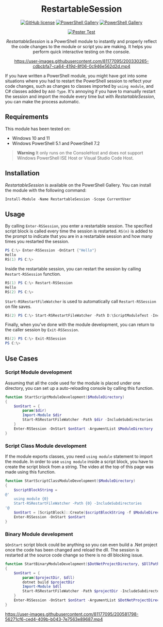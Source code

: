 <div align="center">

# RestartableSession

[![GitHub license](https://img.shields.io/github/license/mdgrs-mei/RestartableSession)](https://github.com/mdgrs-mei/RestartableSession/blob/main/LICENSE)
[![PowerShell Gallery](https://img.shields.io/powershellgallery/p/RestartableSession)](https://www.powershellgallery.com/packages/RestartableSession)
[![PowerShell Gallery](https://img.shields.io/powershellgallery/dt/RestartableSession)](https://www.powershellgallery.com/packages/RestartableSession)

[![Pester Test](https://github.com/mdgrs-mei/RestartableSession/actions/workflows/pester-test.yml/badge.svg)](https://github.com/mdgrs-mei/RestartableSession/actions/workflows/pester-test.yml)

*RestartableSession* is a PowerShell module to instantly and properly reflect the code changes to the module or script you are making. It helps you perform quick interactive testing on the console.

https://user-images.githubusercontent.com/81177095/200330265-cdbcbfa7-ca64-419d-8f06-0c946e562d2d.mp4

</div>

If you have written a PowerShell module, you might have got into some situations where you had to restart the PowerShell session to reflect your code changes, such as changes to classes imported by `using module`, and C# classes added by `Add-Type`. It's annoying if you have to manually restart the session and import the module every time but with *RestartableSession*, you can make the process automatic.

## Requirements

This module has been tested on:

- Windows 10 and 11 
- Windows PowerShell 5.1 and PowerShell 7.2

> **Warning**
> It only runs on the ConsoleHost and does not support Windows PowerShell ISE Host or Visual Studio Code Host.

## Installation

*RestartableSession* is available on the PowerShell Gallery. You can install the module with the following command:

```powershell
Install-Module -Name RestartableSession -Scope CurrentUser
```

## Usage

By calling `Enter-RSSession`, you enter a restartable session. The specified script block is called every time the session is restarted. `RS(n)` is added to the prompt to indicate that you are in a restartable session and how many times you restarted the session. 

```powershell
PS C:\> Enter-RSSession -OnStart {"Hello"}
Hello
RS(1) PS C:\> 
```

Inside the restartable session, you can restart the session by calling `Restart-RSSession` function.

```powershell
RS(1) PS C:\> Restart-RSSession
Hello
RS(2) PS C:\> 
```

`Start-RSRestartFileWatcher` is used to automatically call `Restart-RSSession` on file saves. 

```powershell
RS(2) PS C:\> Start-RSRestartFileWatcher -Path D:\ScriptModuleTest -IncludeSubdirectories
```

Finally, when you've done with the module development, you can return to the caller session by `Exit-RSSession`.

```powershell
RS(2) PS C:\> Exit-RSSession
PS C:\>
```

## Use Cases

### Script Module development

Assuming that all the code used for the module is placed under one directory, you can set up a auto-reloading console by calling this function.

```powershell
function StartScriptModuleDevelopment($ModuleDirectory)
{
    $onStart = {
        param($dir)
        Import-Module $dir
        Start-RSRestartFileWatcher -Path $dir -IncludeSubdirectories
    }
    Enter-RSSession -OnStart $onStart -ArgumentList $ModuleDirectory
}
```

### Script Class Module development

If the module exports classes, you need `using module` statement to import the module. In order to use `using module` inside a script block, you have to create the script block from a string. The video at the top of this page was made using this function.

```powershell
function StartScriptClassModuleDevelopment($ModuleDirectory)
{
    $scriptBlockString = 
@'
    using module {0}
    Start-RSRestartFileWatcher -Path {0} -IncludeSubdirectories
'@
    $onStart = [ScriptBlock]::Create($scriptBlockString -f $ModuleDirectory)
    Enter-RSSession -OnStart $onStart
}
```

### Binary Module development

`$OnStart` script block could be anything so you can even build a .Net project once the code has been changed and reload the dll. The session is restarted at the source code change so there is no dll blocking issue.

```powershell
function StartBinaryModuleDevelopment($DotNetProjectDirectory, $DllPath)
{
    $onStart = {
        param($projectDir, $dll)
        dotnet build $projectDir
        Import-Module $dll
        Start-RSRestartFileWatcher -Path $projectDir -IncludeSubdirectories
    }
    Enter-RSSession -OnStart $onStart -ArgumentList $DotNetProjectDirectory, $DllPath
}
```

https://user-images.githubusercontent.com/81177095/200581798-56271cf6-ced4-409b-b043-7e7563e89687.mp4

